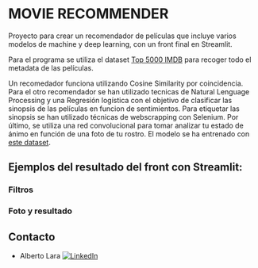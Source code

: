 # MOVIE RECOMMENDER

Proyecto para crear un recomendador de películas que incluye varios modelos de machine y deep learning, con un front final en Streamlit.

Para el programa se utiliza el dataset [Top 5000 IMDB](https://www.kaggle.com/tmdb/tmdb-movie-metadata) para recoger todo el metadata de las películas.

Un recomedador funciona utilizando Cosine Similarity por coincidencia.
Para el otro recomendador se han utilizado tecnicas de Natural Lenguage Processing y una Regresión logística con el objetivo de clasificar 
las sinopsis de las películas en funcion de sentimientos.
Para etiquetar las sinopsis se han utilizado técnicas de webscrapping con Selenium.
Por último, se utiliza una red convolucional para tomar analizar tu estado de ánimo en función de una foto de tu rostro. 
El modelo se ha entrenado con [este dataset](https://www.kaggle.com/jonathanoheix/face-expression-recognition-dataset).

## Ejemplos del resultado del front con Streamlit:

### Filtros

### Foto y resultado








## Contacto


* Alberto Lara
[![LinkedIn][logo_LinkedIn]](https://www.linkedin.com/in/alarab/)

[logo_LinkedIn]: https://static.licdn.com/scds/common/u/images/logos/favicons/v1/16x16/favicon.ico "LinkedIn"

